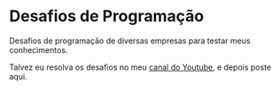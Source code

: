 # Desafios de Programação

Desafios de programação de diversas empresas para testar meus conhecimentos.

Talvez eu resolva os desafios no meu [canal do Youtube](https://www.youtube.com/channel/UCKfIqhhRvz91s4O64UPk8rQ), e depois poste aqui.
